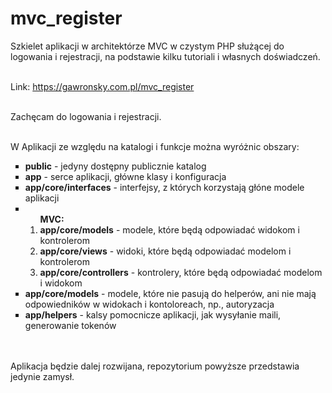 # mvc_register
Szkielet aplikacji w architektórze MVC w czystym PHP służącej do logowania i rejestracji, na podstawie kilku tutoriali i własnych doświadczeń.
<br><br>

Link: https://gawronsky.com.pl/mvc_register
<br><br>

Zachęcam do logowania i rejestracji.
<br><br>

W Aplikacji ze względu na katalogi i funkcje można wyróżnic obszary:

<ul type='square'>
<li><b>public</b> - jedyny dostępny publicznie katalog</li>
<li><b>app</b> - serce aplikacji, główne klasy i konfiguracja</li>
<li><b>app/core/interfaces</b> - interfejsy, z których korzystają głóne modele aplikacji</li>
  <li><ol><b>MVC:</b>
<li><b>app/core/models</b> - modele, które będą odpowiadać widokom i kontrolerom</li>
<li><b>app/core/views</b> - widoki, które będą odpowiadać modelom i kontrolerom </li>
<li><b>app/core/controllers</b> - kontrolery, które będą odpowiadać modelom i widokom</li>
</ol></li>
<li><b>app/core/models</b> - modele, które nie pasują do helperów, ani nie mają odpowiedników w widokach i kontoloreach, np., autoryzacja</li>
 <li><b>app/helpers</b> - kalsy pomocnicze aplikacji, jak wysyłanie maili, generowanie tokenów</li>
</ul>

<br><br>
Aplikacja będzie dalej rozwijana, repozytorium powyższe przedstawia jedynie zamysł.
